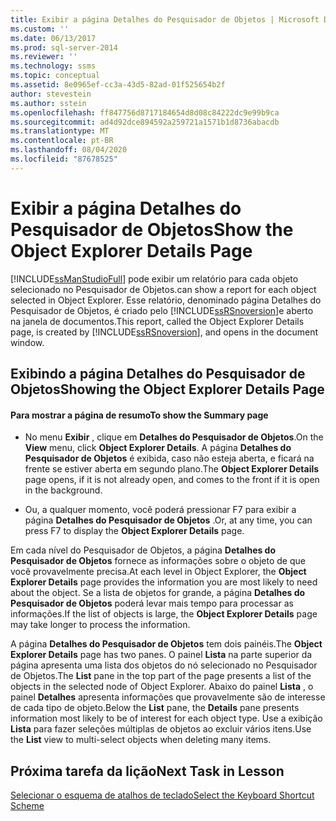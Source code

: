 ```yaml
---
title: Exibir a página Detalhes do Pesquisador de Objetos | Microsoft Docs
ms.custom: ''
ms.date: 06/13/2017
ms.prod: sql-server-2014
ms.reviewer: ''
ms.technology: ssms
ms.topic: conceptual
ms.assetid: 8e0965ef-cc3a-43d5-82ad-01f525654b2f
author: stevestein
ms.author: sstein
ms.openlocfilehash: ff847756d8717184654d8d08c84222dc9e99b9ca
ms.sourcegitcommit: ad4d92dce894592a259721a1571b1d8736abacdb
ms.translationtype: MT
ms.contentlocale: pt-BR
ms.lasthandoff: 08/04/2020
ms.locfileid: "87678525"
---
```

# <a name="show-the-object-explorer-details-page"></a><span data-ttu-id="78c47-102">Exibir a página Detalhes do Pesquisador de Objetos</span><span class="sxs-lookup"><span data-stu-id="78c47-102">Show the Object Explorer Details Page</span></span>
  [!INCLUDE[ssManStudioFull](../../includes/ssmanstudiofull-md.md)] <span data-ttu-id="78c47-103">pode exibir um relatório para cada objeto selecionado no Pesquisador de Objetos.</span><span class="sxs-lookup"><span data-stu-id="78c47-103">can show a report for each object selected in Object Explorer.</span></span> <span data-ttu-id="78c47-104">Esse relatório, denominado página Detalhes do Pesquisador de Objetos, é criado pelo [!INCLUDE[ssRSnoversion](../../includes/ssrsnoversion-md.md)]e aberto na janela de documentos.</span><span class="sxs-lookup"><span data-stu-id="78c47-104">This report, called the Object Explorer Details page, is created by [!INCLUDE[ssRSnoversion](../../includes/ssrsnoversion-md.md)], and opens in the document window.</span></span>  
  
## <a name="showing-the-object-explorer-details-page"></a><span data-ttu-id="78c47-105">Exibindo a página Detalhes do Pesquisador de Objetos</span><span class="sxs-lookup"><span data-stu-id="78c47-105">Showing the Object Explorer Details Page</span></span>  
  
#### <a name="to-show-the-summary-page"></a><span data-ttu-id="78c47-106">Para mostrar a página de resumo</span><span class="sxs-lookup"><span data-stu-id="78c47-106">To show the Summary page</span></span>  
  
-   <span data-ttu-id="78c47-107">No menu **Exibir** , clique em **Detalhes do Pesquisador de Objetos**.</span><span class="sxs-lookup"><span data-stu-id="78c47-107">On the **View** menu, click **Object Explorer Details**.</span></span> <span data-ttu-id="78c47-108">A página **Detalhes do Pesquisador de Objetos** é exibida, caso não esteja aberta, e ficará na frente se estiver aberta em segundo plano.</span><span class="sxs-lookup"><span data-stu-id="78c47-108">The **Object Explorer Details** page opens, if it is not already open, and comes to the front if it is open in the background.</span></span>  
  
-   <span data-ttu-id="78c47-109">Ou, a qualquer momento, você poderá pressionar F7 para exibir a página **Detalhes do Pesquisador de Objetos** .</span><span class="sxs-lookup"><span data-stu-id="78c47-109">Or, at any time, you can press F7 to display the **Object Explorer Details** page.</span></span>  
  
 <span data-ttu-id="78c47-110">Em cada nível do Pesquisador de Objetos, a página **Detalhes do Pesquisador de Objetos** fornece as informações sobre o objeto de que você provavelmente precisa.</span><span class="sxs-lookup"><span data-stu-id="78c47-110">At each level in Object Explorer, the **Object Explorer Details** page provides the information you are most likely to need about the object.</span></span> <span data-ttu-id="78c47-111">Se a lista de objetos for grande, a página **Detalhes do Pesquisador de Objetos** poderá levar mais tempo para processar as informações.</span><span class="sxs-lookup"><span data-stu-id="78c47-111">If the list of objects is large, the **Object Explorer Details** page may take longer to process the information.</span></span>  
  
 <span data-ttu-id="78c47-112">A página **Detalhes do Pesquisador de Objetos** tem dois painéis.</span><span class="sxs-lookup"><span data-stu-id="78c47-112">The **Object Explorer Details** page has two panes.</span></span> <span data-ttu-id="78c47-113">O painel **Lista** na parte superior da página apresenta uma lista dos objetos do nó selecionado no Pesquisador de Objetos.</span><span class="sxs-lookup"><span data-stu-id="78c47-113">The **List** pane in the top part of the page presents a list of the objects in the selected node of Object Explorer.</span></span> <span data-ttu-id="78c47-114">Abaixo do painel **Lista** , o painel **Detalhes** apresenta informações que provavelmente são de interesse de cada tipo de objeto.</span><span class="sxs-lookup"><span data-stu-id="78c47-114">Below the **List** pane, the **Details** pane presents information most likely to be of interest for each object type.</span></span> <span data-ttu-id="78c47-115">Use a exibição **Lista** para fazer seleções múltiplas de objetos ao excluir vários itens.</span><span class="sxs-lookup"><span data-stu-id="78c47-115">Use the **List** view to multi-select objects when deleting many items.</span></span>  
  
## <a name="next-task-in-lesson"></a><span data-ttu-id="78c47-116">Próxima tarefa da lição</span><span class="sxs-lookup"><span data-stu-id="78c47-116">Next Task in Lesson</span></span>  
 [<span data-ttu-id="78c47-117">Selecionar o esquema de atalhos de teclado</span><span class="sxs-lookup"><span data-stu-id="78c47-117">Select the Keyboard Shortcut Scheme</span></span>](lesson-1-6-select-the-keyboard-shortcut-scheme.md)  
  
  
